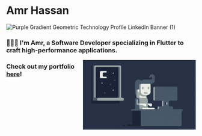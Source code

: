 
# Amr Hassan


![Purple Gradient Geometric Technology Profile LinkedIn Banner  (1)](https://res.cloudinary.com/practicaldev/image/fetch/s--ceL8oyoP--/c_imagga_scale,f_auto,fl_progressive,h_420,q_auto,w_1000/https://res.cloudinary.com/arthurdenner/image/upload/v1594144443/posts/light_dark_themes.png)



### 👨🏻‍💻 I'm Amr, a Software Developer specializing in Flutter to craft high-performance applications.

<img alt="Night Coding" src="https://raw.githubusercontent.com/AVS1508/AVS1508/master/assets/Night-Coding.gif" align="right"/>

### Check out my portfolio [here](https://amrhassann.github.io)!
